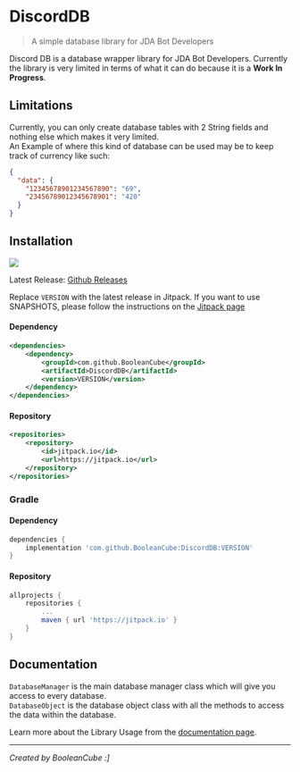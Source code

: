 # DiscordDB
> A simple database library for JDA Bot Developers

Discord DB is a database wrapper library for JDA Bot Developers. Currently the library is very limited in terms of what it can do because it is a **Work In Progress**.

## Limitations
Currently, you can only create database tables with 2 String fields and nothing else which makes it very limited. <br>
An Example of where this kind of database can be used may be to keep track of currency like such:
```json
{
  "data": {
    "12345678901234567890": "69",
    "23456789012345678901": "420"
  }
}
```

## Installation
[![](https://jitpack.io/v/BooleanCube/DiscordDB.svg)](https://jitpack.io/#BooleanCube/DiscordDB)

Latest Release: [Github Releases](https://github.com/BooleanCube/DiscordDB/releases)

Replace `VERSION` with the latest release in Jitpack. If you want to use SNAPSHOTS, please follow the instructions on the [Jitpack page](https://jitpack.io/#BooleanCube/DiscordDB)

#### Dependency
```xml
<dependencies>
    <dependency>
        <groupId>com.github.BooleanCube</groupId>
        <artifactId>DiscordDB</artifactId>
        <version>VERSION</version>
    </dependency>
</dependencies>
```
#### Repository
```xml
<repositories>
    <repository>
        <id>jitpack.io</id>
        <url>https://jitpack.io</url>
    </repository>
</repositories>
```

### Gradle
#### Dependency
```gradle
dependencies {
    implementation 'com.github.BooleanCube:DiscordDB:VERSION'
}
```
#### Repository
```gradle
allprojects {
    repositories {
        ...
        maven { url 'https://jitpack.io' }
    }
}
```

## Documentation
`DatabaseManager` is the main database manager class which will give you access to every database. <br>
`DatabaseObject` is the database object class with all the methods to access the data within the database.

Learn more about the Library Usage from the [documentation page](https://booleancube.github.io/projects/discorddb/discorddb/package-summary.html).

----

*Created by BooleanCube :]*
